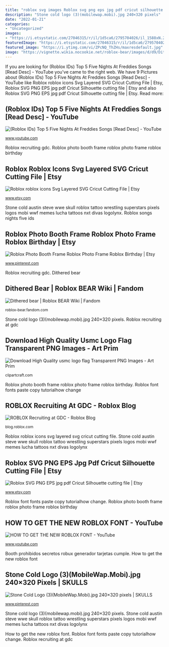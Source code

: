 ```yaml
---
title: "roblox svg images Roblox svg png eps jpg pdf cricut silhouette cutting file"
description: "Stone cold logo (3)(mobilewap.mobi).jpg 240×320 pixels"
date: "2022-01-21"
categories:
- "Uncategorized"
images:
- "https://i.etsystatic.com/27046315/r/il/1d5ca6/2795704026/il_1588xN.2795704026_se6v.jpg"
featuredImage: "https://i.etsystatic.com/27046315/r/il/1d5ca6/2795704026/il_1588xN.2795704026_se6v.jpg"
featured_image: "https://i.ytimg.com/vi/ZPcNQ_ThZHs/maxresdefault.jpg"
image: "https://vignette.wikia.nocookie.net/roblox-bear/images/d/d9/Ditheredidle.png/revision/latest?cb=20191115024957"
---
```


If you are looking for (Roblox IDs) Top 5 Five Nights At Freddies Songs [Read Desc] - YouTube you've came to the right web. We have 9 Pictures about (Roblox IDs) Top 5 Five Nights At Freddies Songs [Read Desc] - YouTube like Roblox roblox icons Svg Layered SVG Cricut Cutting File | Etsy, Roblox SVG PNG EPS jpg pdf Cricut Silhouette cutting file | Etsy and also Roblox SVG PNG EPS jpg pdf Cricut Silhouette cutting file | Etsy. Read more:

## (Roblox IDs) Top 5 Five Nights At Freddies Songs [Read Desc] - YouTube

![(Roblox IDs) Top 5 Five Nights At Freddies Songs [Read Desc] - YouTube](https://i.ytimg.com/vi/0rTFFNu8ddw/maxresdefault.jpg "Stone cold austin steve wwe skull roblox tattoo wrestling superstars pixels logos mobi wwf memes lucha tattoos nxt divas logolynx")

<small>www.youtube.com</small>

Roblox recruiting gdc. Roblox photo booth frame roblox photo frame roblox birthday

## Roblox Roblox Icons Svg Layered SVG Cricut Cutting File | Etsy

![Roblox roblox icons Svg Layered SVG Cricut Cutting File | Etsy](https://i.etsystatic.com/29017483/r/il/41b419/3063284752/il_1588xN.3063284752_9oln.jpg "Roblox svg png eps jpg pdf cricut silhouette cutting file")

<small>www.etsy.com</small>

Stone cold austin steve wwe skull roblox tattoo wrestling superstars pixels logos mobi wwf memes lucha tattoos nxt divas logolynx. Roblox songs nights five ids

## Roblox Photo Booth Frame Roblox Photo Frame Roblox Birthday | Etsy

![Roblox Photo Booth Frame Roblox Photo Frame Roblox Birthday | Etsy](https://i.pinimg.com/736x/c2/8a/7c/c28a7c6ba890d2503cc8304a7f5621ee.jpg "Stone cold austin steve wwe skull roblox tattoo wrestling superstars pixels logos mobi wwf memes lucha tattoos nxt divas logolynx")

<small>www.pinterest.com</small>

Roblox recruiting gdc. Dithered bear

## Dithered Bear | Roblox BEAR Wiki | Fandom

![Dithered bear | Roblox BEAR Wiki | Fandom](https://vignette.wikia.nocookie.net/roblox-bear/images/d/d9/Ditheredidle.png/revision/latest?cb=20191115024957 "Roblox svg png eps jpg pdf cricut silhouette cutting file")

<small>roblox-bear.fandom.com</small>

Stone cold logo (3)(mobilewap.mobi).jpg 240×320 pixels. Roblox recruiting at gdc

## Download High Quality Usmc Logo Flag Transparent PNG Images - Art Prim

![Download High Quality usmc logo flag Transparent PNG Images - Art Prim](https://clipartcraft.com/images/usmc-logo-9.png "Stone cold logo (3)(mobilewap.mobi).jpg 240×320 pixels")

<small>clipartcraft.com</small>

Roblox photo booth frame roblox photo frame roblox birthday. Roblox font fonts paste copy tutorialhow change

## ROBLOX Recruiting At GDC - Roblox Blog

![ROBLOX Recruiting at GDC - Roblox Blog](https://blog.roblox.com/wp-content/uploads/2017/02/CityBanner_02_preview.jpg "Roblox font fonts paste copy tutorialhow change")

<small>blog.roblox.com</small>

Roblox roblox icons svg layered svg cricut cutting file. Stone cold austin steve wwe skull roblox tattoo wrestling superstars pixels logos mobi wwf memes lucha tattoos nxt divas logolynx

## Roblox SVG PNG EPS Jpg Pdf Cricut Silhouette Cutting File | Etsy

![Roblox SVG PNG EPS jpg pdf Cricut Silhouette cutting file | Etsy](https://i.etsystatic.com/27046315/r/il/1d5ca6/2795704026/il_1588xN.2795704026_se6v.jpg "Download high quality usmc logo flag transparent png images")

<small>www.etsy.com</small>

Roblox font fonts paste copy tutorialhow change. Roblox photo booth frame roblox photo frame roblox birthday

## HOW TO GET THE NEW ROBLOX FONT - YouTube

![HOW TO GET THE NEW ROBLOX FONT - YouTube](https://i.ytimg.com/vi/ZPcNQ_ThZHs/maxresdefault.jpg "Roblox recruiting gdc")

<small>www.youtube.com</small>

Booth prohibidos secretos robux generador tarjetas cumple. How to get the new roblox font

## Stone Cold Logo (3)(MobileWap.Mobi).jpg 240×320 Pixels | SKULLS

![Stone Cold Logo (3)(MobileWap.Mobi).jpg 240×320 pixels | SKULLS](https://s-media-cache-ak0.pinimg.com/736x/6b/bb/96/6bbb96dbd512b7a489d21936eb655a34--american-traditional-traditional-tattoos.jpg "Bear roblox dithered idle wiki walking")

<small>www.pinterest.com</small>

Stone cold logo (3)(mobilewap.mobi).jpg 240×320 pixels. Stone cold austin steve wwe skull roblox tattoo wrestling superstars pixels logos mobi wwf memes lucha tattoos nxt divas logolynx

How to get the new roblox font. Roblox font fonts paste copy tutorialhow change. Roblox recruiting at gdc
